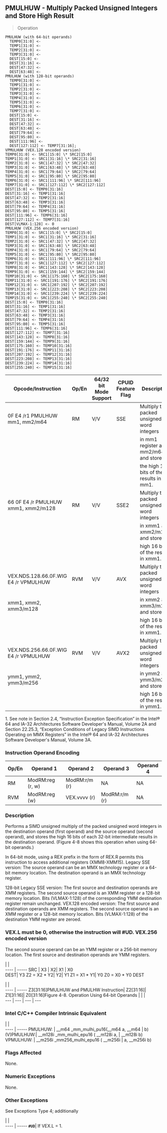 ## PMULHUW - Multiply Packed Unsigned Integers and Store High Result

> Operation

``` slim
PMULHUW (with 64-bit operands)
  TEMP0[31:0] <-
  TEMP1[31:0] <-
  TEMP2[31:0] <-
  TEMP3[31:0] <-
  DEST[15:0] <-
  DEST[31:16] <-
  DEST[47:32] <-
  DEST[63:48] <-
PMULHUW (with 128-bit operands)
  TEMP0[31:0] <-
  TEMP1[31:0] <-
  TEMP2[31:0] <-
  TEMP3[31:0] <-
  TEMP4[31:0] <-
  TEMP5[31:0] <-
  TEMP6[31:0] <-
  TEMP7[31:0] <-
  DEST[15:0] <-
  DEST[31:16] <-
  DEST[47:32] <-
  DEST[63:48] <-
  DEST[79:64] <-
  DEST[95:80] <-
  DEST[111:96] <-
  DEST[127:112] <- TEMP7[31:16];
VPMULHUW (VEX.128 encoded version)
TEMP0[31:0] <- SRC1[15:0] \* SRC2[15:0]
TEMP1[31:0] <- SRC1[31:16] \* SRC2[31:16]
TEMP2[31:0] <- SRC1[47:32] \* SRC2[47:32]
TEMP3[31:0] <- SRC1[63:48] \* SRC2[63:48]
TEMP4[31:0] <- SRC1[79:64] \* SRC2[79:64]
TEMP5[31:0] <- SRC1[95:80] \* SRC2[95:80]
TEMP6[31:0] <- SRC1[111:96] \* SRC2[111:96]
TEMP7[31:0] <- SRC1[127:112] \* SRC2[127:112]
DEST[15:0] <- TEMP0[31:16]
DEST[31:16] <- TEMP1[31:16]
DEST[47:32] <- TEMP2[31:16]
DEST[63:48] <- TEMP3[31:16]
DEST[79:64] <- TEMP4[31:16]
DEST[95:80] <- TEMP5[31:16]
DEST[111:96] <- TEMP6[31:16]
DEST[127:112] <- TEMP7[31:16]
DEST[VLMAX-1:128] <- 0
PMULHUW (VEX.256 encoded version)
TEMP0[31:0] <- SRC1[15:0] \* SRC2[15:0]
TEMP1[31:0] <- SRC1[31:16] \* SRC2[31:16]
TEMP2[31:0] <- SRC1[47:32] \* SRC2[47:32]
TEMP3[31:0] <- SRC1[63:48] \* SRC2[63:48]
TEMP4[31:0] <- SRC1[79:64] \* SRC2[79:64]
TEMP5[31:0] <- SRC1[95:80] \* SRC2[95:80]
TEMP6[31:0] <- SRC1[111:96] \* SRC2[111:96]
TEMP7[31:0] <- SRC1[127:112] \* SRC2[127:112]
TEMP8[31:0] <- SRC1[143:128] \* SRC2[143:128]
TEMP9[31:0] <- SRC1[159:144] \* SRC2[159:144]
TEMP10[31:0] <- SRC1[175:160] \* SRC2[175:160]
TEMP11[31:0] <- SRC1[191:176] \* SRC2[191:176]
TEMP12[31:0] <- SRC1[207:192] \* SRC2[207:192]
TEMP13[31:0] <- SRC1[223:208] \* SRC2[223:208]
TEMP14[31:0] <- SRC1[239:224] \* SRC2[239:224]
TEMP15[31:0] <- SRC1[255:240] \* SRC2[255:240]
DEST[15:0] <- TEMP0[31:16]
DEST[31:16] <- TEMP1[31:16]
DEST[47:32] <- TEMP2[31:16]
DEST[63:48] <- TEMP3[31:16]
DEST[79:64] <- TEMP4[31:16]
DEST[95:80] <- TEMP5[31:16]
DEST[111:96] <- TEMP6[31:16]
DEST[127:112] <- TEMP7[31:16]
DEST[143:128] <- TEMP8[31:16]
DEST[159:144] <- TEMP9[31:16]
DEST[175:160] <- TEMP10[31:16]
DEST[191:176] <- TEMP11[31:16]
DEST[207:192] <- TEMP12[31:16]
DEST[223:208] <- TEMP13[31:16]
DEST[239:224] <- TEMP14[31:16]
DEST[255:240] <- TEMP15[31:16]

```

 Opcode/Instruction                  | Op/En| 64/32 bit Mode Support| CPUID Feature Flag| Description                               
 ---  | --- | --- | --- | ---
 0F E4 /r1 PMULHUW mm1, mm2/m64      | RM   | V/V                   | SSE               | Multiply the packed unsigned word integers
                                     |      |                       |                   | in mm1 register and mm2/m64, and store    
                                     |      |                       |                   | the high 16 bits of the results in mm1.   
 66 0F E4 /r PMULHUW xmm1, xmm2/m128 | RM   | V/V                   | SSE2              | Multiply the packed unsigned word integers
                                     |      |                       |                   | in xmm1 and xmm2/m128, and store the      
                                     |      |                       |                   | high 16 bits of the results in xmm1.      
 VEX.NDS.128.66.0F.WIG E4 /r VPMULHUW| RVM  | V/V                   | AVX               | Multiply the packed unsigned word integers
 xmm1, xmm2, xmm3/m128               |      |                       |                   | in xmm2 and xmm3/m128, and store the      
                                     |      |                       |                   | high 16 bits of the results in xmm1.      
 VEX.NDS.256.66.0F.WIG E4 /r VPMULHUW| RVM  | V/V                   | AVX2              | Multiply the packed unsigned word integers
 ymm1, ymm2, ymm3/m256               |      |                       |                   | in ymm2 and ymm3/m256, and store the      
                                     |      |                       |                   | high 16 bits of the results in ymm1.      
<aside class="notification">
1. See note in Section 2.4, “Instruction Exception Specification” in
the Intel® 64 and IA-32 Architectures Software Developer's Manual, Volume 2A
and Section 22.25.3, “Exception Conditions of Legacy SIMD Instructions Operating
on MMX Registers” in the Intel® 64 and IA-32 Architectures Software Developer's
Manual, Volume 3A.
</aside>


### Instruction Operand Encoding
 Op/En| Operand 1       | Operand 2    | Operand 3    | Operand 4
 ---  | --- | --- | --- | ---
 RM   | ModRM:reg (r, w)| ModRM:r/m (r)| NA           | NA       
 RVM  | ModRM:reg (w)   | VEX.vvvv (r) | ModRM:r/m (r)| NA       

### Description
Performs a SIMD unsigned multiply of the packed unsigned word integers in the
destination operand (first operand) and the source operand (second operand),
and stores the high 16 bits of each 32-bit intermediate results in the destination
operand. (Figure 4-8 shows this operation when using 64-bit operands.)

In 64-bit mode, using a REX prefix in the form of REX.R permits this instruction
to access additional registers (XMM8-XMM15). Legacy SSE version: The source
operand can be an MMX technology register or a 64-bit memory location. The destination
operand is an MMX technology register.

128-bit Legacy SSE version: The first source and destination operands are XMM
registers. The second source operand is an XMM register or a 128-bit memory
location. Bits (VLMAX-1:128) of the corresponding YMM destination register remain
unchanged. VEX.128 encoded version: The first source and destination operands
are XMM registers. The second source operand is an XMM register or a 128-bit
memory location. Bits (VLMAX-1:128) of the destination YMM register are zeroed.
### VEX.L must be 0, otherwise the instruction will #UD. VEX.256 encoded version
The second source operand can be an YMM register or a 256-bit memory location.
The first source and destination operands are YMM registers.

   | |  
---- | -----
 SRC | X3             | X2| X1             | X0             
 DEST| Y3 Z2 = X2 \* Y2| Y2| Y1 Z1 = X1 \* Y1| Y0 Z0 = X0 \* Y0
DEST

   | |  
---- | -----
 Z3[31:16]PMULHUW and PMULHW Instruction| Z2[31:16]| Z1[31:16]| Z0[31:16]Figure 4-8.
 Operation Using 64-bit Operands        |          |          |                     
 ---  | --- | --- | ---


### Intel C/C++ Compiler Intrinsic Equivalent
   | |  
---- | -----
 PMULHUW:   | __m64 _mm_mulhi_pu16(__m64 a, __m64 
            | b)                                  
 (V)PMULHUW:| __m128i _mm_mulhi_epu16 ( __m128i a,
            | __m128i b)                          
 VPMULHUW:  | __m256i _mm256_mulhi_epu16 ( __m256i
            | a, __m256i b)                       

### Flags Affected
None.


### Numeric Exceptions
None.


### Other Exceptions
See Exceptions Type 4; additionally

   | |  
---- | -----
 **``#UD``**| If VEX.L = 1.
